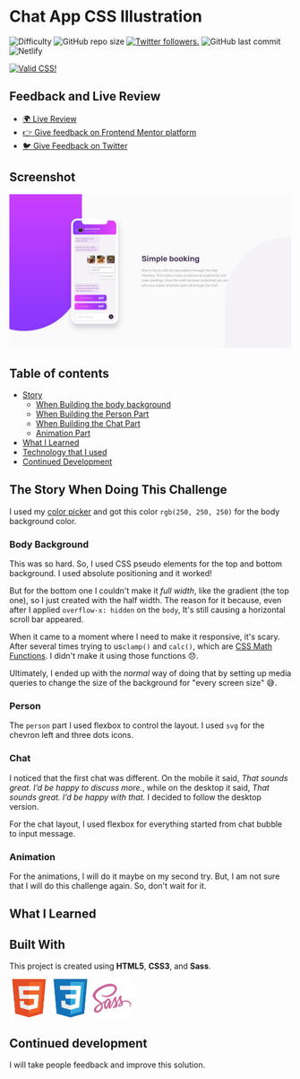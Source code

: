 # Chat App CSS Illustration

<p align="left">
  <img src="https://img.shields.io/badge/Difficulty-Intermediate-yellow?style=for-the-badge&logo=frontendmentor" alt="Difficulty">
  <img alt="GitHub repo size" src="https://img.shields.io/github/repo-size/vanzasetia/chat-app-css-illustration?style=for-the-badge&logo=github">
  <a href="https://twitter.com/vanzasetia" target="_blank"><img src="https://img.shields.io/twitter/follow/vanzasetia?logo=twitter&style=for-the-badge" alt="Twitter followers." /></a>
  <img alt="GitHub last commit" src="https://img.shields.io/github/last-commit/vanzasetia/chat-app-css-illustration?style=for-the-badge&logo=git">
  <img alt="Netlify" src="https://img.shields.io/netlify/?style=for-the-badge&logo=netlify">
</p>
<p>
  <a href="http://jigsaw.w3.org/css-validator/check/referer">
    <img style="border:0;width:88px;height:31px"
        src="http://jigsaw.w3.org/css-validator/images/vcss-blue"
        alt="Valid CSS!" />
    </a>
</p>

## Feedback and Live Review
* [🌍 Live Review](https://vanzachatapp.netlify.app/)
* [👉 Give feedback on Frontend Mentor platform]()
* [🐦 Give Feedback on Twitter]()

## Screenshot
![Desktop preview](./screenshots/desktop.jpg)

## Table of contents
- [Story](#the-story-when-doing-this-challenge)
  - [When Building the body background](#body-background)
  - [When Building the Person Part](#person)
  - [When Building the Chat Part](#chat)
  - [Animation Part](#animation)
- [What I Learned](#what-i-learned)
- [Technology that I used](#built-with)
- [Continued Development](#continued-development)

## The Story When Doing This Challenge
I used my [color picker](https://play.google.com/store/apps/details?id=gmikhail.colorpicker) and got this color `rgb(250, 250, 250)` for the body background color.

### Body Background
This was so hard. So, I used CSS pseudo elements for the top and bottom background. I used absolute positioning and it worked!

But for the bottom one I couldn't make it *full width*, like the gradient (the top one), so I just created with the half width. The reason for it because, even after I applied `overflow-x: hidden` on the `body`, It's still causing a horizontal scroll bar appeared.

When it came to a moment where I need to make it responsive, it's scary. After several times trying to us`clamp()` and `calc()`, which are [CSS Math Functions](https://developer.mozilla.org/en-US/docs/Web/CSS/CSS_Functions). I didn't make it using those functions 😞.

Ultimately, I ended up with the *normal* way of doing that by setting up media queries to change the size of the background for "every screen size" 😅.

### Person
The `person` part I used flexbox to control the layout. I used `svg` for the chevron left and three dots icons.

### Chat
I noticed that the first chat was different. On the mobile it said, *That sounds great. I’d be happy to discuss more.*, while on the desktop it said, *That sounds great. I’d be happy with that.* I decided to follow the desktop version.

For the chat layout, I used flexbox for everything started from chat bubble to input message.

### Animation
For the animations, I will do it maybe on my second try. But, I am not sure that I will do this challenge again. So, don't wait for it.

## What I Learned

## Built With
This project is created using **HTML5**, **CSS3**, and **Sass**. 

<p align="left">
  <img src="https://raw.githubusercontent.com/devicons/devicon/master/icons/html5/html5-original.svg" alt="" width="auto" height="70px">
  <img src="https://raw.githubusercontent.com/devicons/devicon/master/icons/css3/css3-original.svg" alt="" width="auto" height="70px">
  <img src="https://raw.githubusercontent.com/devicons/devicon/master/icons/sass/sass-original.svg" alt="" width="auto" height="70px">
</p>

## Continued development
I will take people feedback and improve this solution.